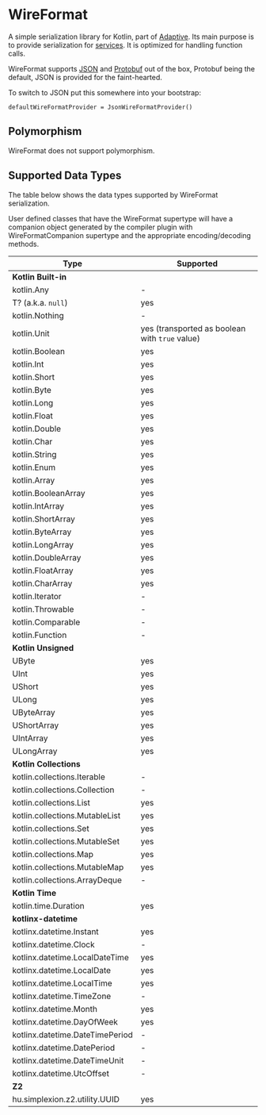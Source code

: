# WireFormat

A simple serialization library for Kotlin, part of [Adaptive](../../README.md). Its main purpose is to
provide serialization for [services](../service/README.md). It is optimized for handling function calls.

WireFormat supports [JSON](https://json.org) and [Protobuf](https://protobuf.dev) out of the box, Protobuf being the
default, JSON is provided for the faint-hearted.

To switch to JSON put this somewhere into your bootstrap:

```properties
defaultWireFormatProvider = JsonWireFormatProvider()
```

## Polymorphism

WireFormat does not support polymorphism.

## Supported Data Types

The table below shows the data types supported by WireFormat serialization.

User defined classes that have the WireFormat supertype will have a companion object
generated by the compiler plugin with WireFormatCompanion supertype and the appropriate
encoding/decoding methods.

| Type                             | Supported                                      |
|----------------------------------|------------------------------------------------|
| **Kotlin Built-in**              |                                                |
| kotlin.Any                       | -                                              |
| T? (a.k.a. `null`)               | yes                                            |
| kotlin.Nothing                   | -                                              |
| kotlin.Unit                      | yes (transported as boolean with `true` value) | 
| kotlin.Boolean                   | yes                                            |
| kotlin.Int                       | yes                                            |
| kotlin.Short                     | yes                                            |
| kotlin.Byte                      | yes                                            |
| kotlin.Long                      | yes                                            |
| kotlin.Float                     | yes                                            |
| kotlin.Double                    | yes                                            |
| kotlin.Char                      | yes                                            |
| kotlin.String                    | yes                                            | 
| kotlin.Enum<T>                   | yes                                            |
| kotlin.Array<T>                  | yes                                            |
| kotlin.BooleanArray              | yes                                            |
| kotlin.IntArray                  | yes                                            |
| kotlin.ShortArray                | yes                                            |
| kotlin.ByteArray                 | yes                                            |
| kotlin.LongArray                 | yes                                            |
| kotlin.DoubleArray               | yes                                            |
| kotlin.FloatArray                | yes                                            |
| kotlin.CharArray                 | yes                                            |
| kotlin.Iterator                  | -                                              |
| kotlin.Throwable                 | -                                              |
| kotlin.Comparable                | -                                              |
| kotlin.Function                  | -                                              |
| **Kotlin Unsigned**              |                                                | 
| UByte                            | yes                                            |
| UInt                             | yes                                            |
| UShort                           | yes                                            |
| ULong                            | yes                                            |
| UByteArray                       | yes                                            | 
| UShortArray                      | yes                                            |
| UIntArray                        | yes                                            |
| ULongArray                       | yes                                            |
| **Kotlin Collections**           |                                                |
| kotlin.collections.Iterable      | -                                              |
| kotlin.collections.Collection    | -                                              |
| kotlin.collections.List          | yes                                            |
| kotlin.collections.MutableList   | yes                                            |
| kotlin.collections.Set           | yes                                            |
| kotlin.collections.MutableSet    | yes                                            |
| kotlin.collections.Map           | yes                                            |
| kotlin.collections.MutableMap    | yes                                            |
| kotlin.collections.ArrayDeque    | -                                              | 
| **Kotlin Time**                  |                                                |
| kotlin.time.Duration             | yes                                            |
| **kotlinx-datetime**             |                                                |
| kotlinx.datetime.Instant         | yes                                            |
| kotlinx.datetime.Clock           | -                                              |
| kotlinx.datetime.LocalDateTime   | yes                                            |
| kotlinx.datetime.LocalDate       | yes                                            |
| kotlinx.datetime.LocalTime       | yes                                            |
| kotlinx.datetime.TimeZone        | -                                              |
| kotlinx.datetime.Month           | yes                                            |
| kotlinx.datetime.DayOfWeek       | yes                                            |
| kotlinx.datetime.DateTimePeriod  | -                                              |
| kotlinx.datetime.DatePeriod      | -                                              |
| kotlinx.datetime.DateTimeUnit    | -                                              |
| kotlinx.datetime.UtcOffset       | -                                              |
| **Z2**                           |                                                |
| hu.simplexion.z2.utility.UUID<T> | yes                                            |
